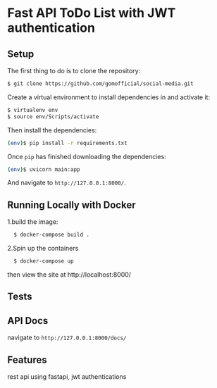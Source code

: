 # Fast API ToDo List with JWT authentication

## Setup

The first thing to do is to clone the repository:

```sh
$ git clone https://github.com/gomofficial/social-media.git
```

Create a virtual environment to install dependencies in and activate it:

```sh
$ virtualenv env
$ source env/Scripts/activate
```

Then install the dependencies:

```sh
(env)$ pip install -r requirements.txt
```

Once `pip` has finished downloading the dependencies:
```sh
(env)$ uvicorn main:app
```

And navigate to `http://127.0.0.1:8000/`.

## Running Locally with Docker

1.build the image:

```sh
  $ docker-compose build .
```
2.Spin up the containers
```sh
  $ docker-compose up
```

then view the site at  http://localhost:8000/ 

## Tests

## API Docs 
  navigate to `http://127.0.0.1:8000/docs/`

## Features
 rest api using fastapi,
 jwt authentications

